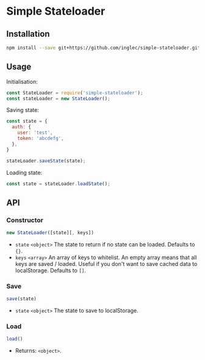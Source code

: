 # Simple Stateloader

## Installation

``` bash
npm install --save git+https://github.com/inglec/simple-stateloader.git
```

## Usage

Initialisation:
``` js
const StateLoader = require('simple-stateloader');
const stateLoader = new StateLoader();
```

Saving state:
``` js
const state = {
  auth: {
    user: 'test',
    token: 'abcdefg',
  },
}

stateLoader.saveState(state);
```

Loading state:
``` js
const state = stateLoader.loadState();
```

## API

### Constructor

``` js
new StateLoader([state][, keys])
```
* `state` `<object>` The state to return if no state can be loaded. Defaults to `{}`.
* `keys` `<array>` An array of keys to whitelist. An empty array means that all keys are saved / loaded. Useful if you don't want to save cached data to localStorage. Defaults to `[]`.

### Save

``` js
save(state)
```
* `state` `<object>` The state to save to localStorage.

### Load

``` js
load()
```
* Returns: `<object>`.
